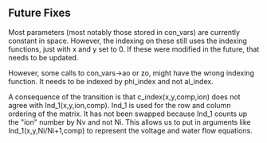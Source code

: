 ## Future Fixes
Most parameters (most notably those stored in con_vars) are currently constant in space. However, the indexing on these still uses the indexing functions, just with x and y set to 0. If these were modified in the future, that needs to be updated.

However, some calls to con_vars->ao or zo, might have the wrong indexing function. It needs to be indexed by phi_index and not al_index.

A consequence of the transition is that c_index(x,y,comp,ion) does not agree with Ind_1(x,y,ion,comp). Ind_1 is used for the row and column ordering of the matrix. It has not been swapped because Ind_1 counts up the "ion" number by Nv and not Ni. This allows us to put in arguments like  Ind_1(x,y,Ni/Ni+1,comp) to represent the voltage and water flow equations.